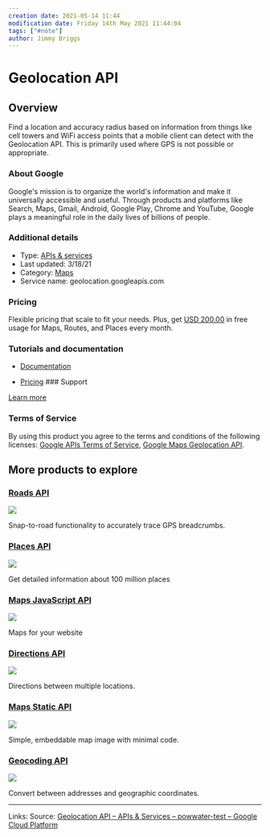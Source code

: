 ```yaml
---
creation date: 2021-05-14 11:44
modification date: Friday 14th May 2021 11:44:04
tags: ["#note"]
author: Jimmy Briggs
---
```


# Geolocation API

## Overview

Find a location and accuracy radius based on information from things like cell towers and WiFi access points that a mobile client can detect with the Geolocation API. This is primarily used where GPS is not possible or appropriate.

### About Google

Google's mission is to organize the world's information and make it universally accessible and useful. Through products and platforms like Search, Maps, Gmail, Android, Google Play, Chrome and YouTube, Google plays a meaningful role in the daily lives of billions of people.

### Additional details

-   Type: [APIs & services](https://console.cloud.google.com/apis/library?filter=solution-type:service&project=powwater-test)
-   Last updated: 3/18/21
-   Category: [Maps](https://console.cloud.google.com/apis/library?filter=category:maps&project=powwater-test)
-   Service name: geolocation.googleapis.com

### Pricing

Flexible pricing that scale to fit your needs. Plus, get [USD 200.00](https://cloud.google.com/maps-platform/pricing) in free usage for Maps, Routes, and Places every month.

### Tutorials and documentation

-   [Documentation](https://developers.google.com/maps/documentation/geolocation?hl=en_US) 
    
-   [Pricing](https://developers.google.com/maps/billing/understanding-cost-of-use?hl=en_US#geolocation) ### Support

[Learn more](https://developers.google.com/maps/support/?hl=en_US) 

### Terms of Service

By using this product you agree to the terms and conditions of the following licenses: [Google APIs Terms of Service](https://console.cloud.google.com/tos?id=universal&project=powwater-test), [Google Maps Geolocation API](https://console.cloud.google.com/tos?id=geolocation&project=powwater-test).

## More products to explore

### [Roads API](https://console.cloud.google.com/apis/library/roads.googleapis.com?project=powwater-test)

![](https://lh3.googleusercontent.com/yD6i9phOUSNHlg6VLvJljG9y1d1GkNyVc6CkeTkcAqnpdgavCBuP1Hv9LIdYhjhrHN4B1OToVpgejvMeYZ4=w80-h40)

Snap-to-road functionality to accurately trace GPS breadcrumbs.

### [Places API](https://console.cloud.google.com/apis/library/places-backend.googleapis.com?project=powwater-test)
![](https://lh3.googleusercontent.com/aM04D4QrPf6q47d_lqt0ddjouD5Ilu64iBY0VEUmr99O3ITUMxT-f1erWZWT5qqBOcOqjYGGfx-_xeKZ38rd1g=w80-h40)

Get detailed information about 100 million places

### [Maps JavaScript API](https://console.cloud.google.com/apis/library/maps-backend.googleapis.com?project=powwater-test)

![](https://lh3.googleusercontent.com/EpyLchH-g-_fdOBM5uV7GzxfrhO2-mqJan33dksRDKlcIdt0yH7oVmUpHAKjwm_sRaJwzu7UFda32emEaQ=w80-h40)

Maps for your website

### [Directions API](https://console.cloud.google.com/apis/library/directions-backend.googleapis.com?project=powwater-test)

![](https://lh3.googleusercontent.com/mTryNYAfFsQ3RAped43oxE-FI9VD8iuyzLhirwtv0MuXjxD984xO67iGclTZmsulcAY2S_MKcz7l4ymfuNdU=w80-h40)

Directions between multiple locations.


### [Maps Static API](https://console.cloud.google.com/apis/library/static-maps-backend.googleapis.com?project=powwater-test)

![](https://lh3.googleusercontent.com/bZKpWhTv6tTO6tdroIrH7sdHmhX7ao1w0KcokS2x3iFeNK0sxqdkRCAAKIXrZ6fXeL_b8oNZoPOqHjbeFvaz=w80-h40)

Simple, embeddable map image with minimal code.

### [Geocoding API](https://console.cloud.google.com/apis/library/geocoding-backend.googleapis.com?project=powwater-test)

![](https://lh3.googleusercontent.com/EMzbsH0qJXweaoeOxPia96kx0u2h9b-QoEggREKjjsPwBdEn4cO7zBTai1cywpw4TvZrOgJTRPMc4GNdykXN-w=w80-h40)

Convert between addresses and geographic coordinates.

***
Links: 
Source: [Geolocation API – APIs & Services – powwater-test – Google Cloud Platform](https://console.cloud.google.com/apis/library/geolocation.googleapis.com?folder=&organizationId=&project=powwater-test)

